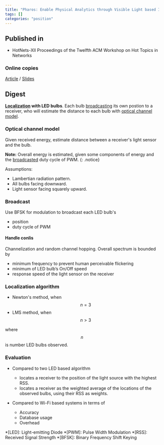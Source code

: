 ```yaml
---
title: "Pharos: Enable Physical Analytics through Visible Light based Indoor Localization (2013)"
tags: []
categories: "position"
---
```


## Published in
- HotNets-XII Proceedings of the Twelfth ACM Workshop on Hot Topics in Networks

### Online copies
[Article][article_link]
/
[Slides](https://pdfs.semanticscholar.org/6272/602dba3a4fc36c58a94a3bd9b3a6fd140100.pdf)

## Digest
**[Localization](#localization-algorithm) with LED bulbs**. Each bulb [broadcasting](#broadcast) its own postion to a receiver, who will estimate the distance to each bulb with [optical channel model](#optical-channel-model). 

### Optical channel model
Given received energy, estimate distance between a receiver's light sensor and the bulb.

**Note:** Overall energy is estimated, given some components of energy and the [broadcasted](#broadcast) duty cycle of PWM.
{: .notice}

Assumptions:
- Lambertian radiation pattern.
- All bulbs facing downward.
- Light sensor facing squarely upward.

### Broadcast
Use BFSK for modulation to broadcast each LED bulb's
- position
- duty cycle of PWM

#### Handle conlis
Channelization and random channel hopping. 
Overall spectrum is bounded by 
- minimum frequency to prevent human perceivable flickering 
- minimum of LED bulb’s On/Off speed 
- response speed of the light sensor on the receiver

### Localization algorithm
- Newton's method, when $$n = 3$$
- LMS method, when $$n > 3$$

where $$n$$ is number LED bulbs observed.

### Evaluation

- Compared to two LED based algorithm 
   - locates a receiver to the position of the light source with the highest RSS.
   - locates a receiver as the weighted average of the locations of the observed bulbs, using their RSS as weights.

- Compared to Wi-Fi based systems in terms of
   - Accuracy
   - Database usage
   - Overhead

[article_link]: https://conferences.sigcomm.org/hotnets/2013/papers/hotnets-final100.pdf

*[LED]: Light-emitting Diode
*[PWM]: Pulse Width Modulation
*[RSS]: Received Signal Strength
*[BFSK]: Binary Frequency Shift Keying